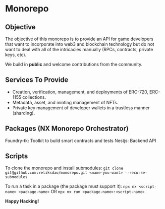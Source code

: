 # Monorepo

## Objective

The objective of this monorepo is to provide an API for game developers
that want to incorporate into web3 and blockchain technology but do not want to deal with
all of the intricacies manually (RPCs, contracts, private keys, etc).

We build in **public** and welcome contributions from the community.

## Services To Provide

- Creation, verification, management, and deployments of ERC-720, ERC-1155 collections.
- Metadata, asset, and minting management of NFTs.
- Private key management of developer wallets in a trustless manner (sharding).

## Packages (NX Monorepo Orchestrator)

Foundry-tk: Toolkit to build smart contracts and tests
Nestjs: Backend API

## Scripts

To clone the monorepo and install submodules:
`git clone git@github.com:reliksdao/monorepo.git <name-you-want> --recurse-submodules`

To run a task in a package (the package must support it):
`npx nx <script-name> <package-name>` OR `npx nx run <package-name>:<script-name>`

**Happy Hacking!**
